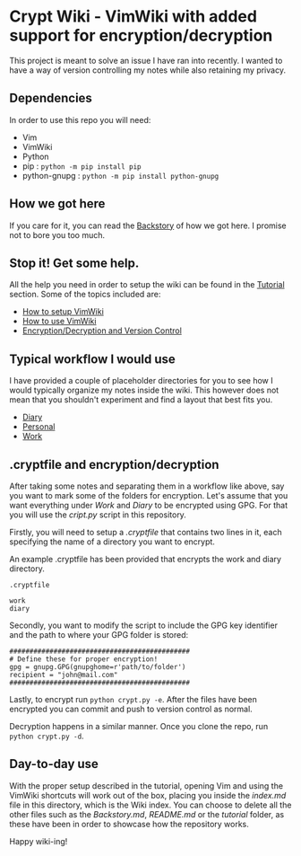 # Crypt Wiki - VimWiki with added support for encryption/decryption

This project is meant to solve an issue I have ran into recently. I wanted to
have a way of version controlling my notes while also retaining my privacy.

## Dependencies

In order to use this repo you will need:

- Vim
- VimWiki
- Python
- pip : `python -m pip install pip`
- python-gnupg : `python -m pip install python-gnupg`

## How we got here

If you care for it, you can read the [Backstory](Backstory.md) of how we got here.
I promise not to bore you too much.

## Stop it! Get some help.

All the help you need in order to setup the wiki can be found in the [Tutorial](tutorial/index.md)
section. Some of the topics included are:

- [How to setup VimWiki](tutorial/Setup.md)
- [How to use VimWiki](tutorial/Usage.md)
- [Encryption/Decryption and Version Control](tutorial/Storage.md)


## Typical workflow I would use

I have provided a couple of placeholder directories for you to see how I would
typically organize my notes inside the wiki. This however does not mean that you
shouldn't experiment and find a layout that best fits you.

- [Diary](diary/diary.md)
- [Personal](personal/index.md)
- [Work](work/index.md)


## .cryptfile and encryption/decryption

After taking some notes and separating them in a workflow like above, say you
want to mark some of the folders for encryption. Let's assume that you want
everything under *Work* and *Diary* to be encrypted using GPG. For that you will
use the *cript.py* script in this repository.

Firstly, you will need to setup a *.cryptfile* that contains two lines in it,
each specifying the name of a directory you want to encrypt.

An example .cryptfile has been provided that encrypts the work and diary directory.

```
.cryptfile

work
diary
```

Secondly, you want to modify the script to include the GPG key identifier and
the path to where your GPG folder is stored:

```
#############################################
# Define these for proper encryption!
gpg = gnupg.GPG(gnupghome=r'path/to/folder')
recipient = "john@mail.com"
#############################################
```

Lastly, to encrypt run `python crypt.py -e`. After the files have been encrypted
you can commit and push to version control as normal.

Decryption happens in a similar manner. Once you clone the repo, run
`python crypt.py -d`.

## Day-to-day use

With the proper setup described in the tutorial, opening Vim and using the 
VimWiki shortcuts will work out of the box, placing you inside the *index.md*
file in this directory, which is the Wiki index. You can choose to delete all
the other files such as the *Backstory.md*, *README.md* or the *tutorial* folder,
as these have been in order to showcase how the repository works.

Happy wiki-ing!
